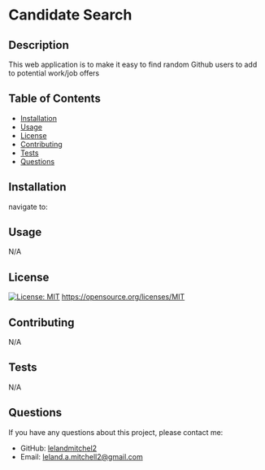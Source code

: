 # Candidate Search

  ## Description
  This web application is to make it easy to find random Github users to add to potential work/job offers

  ## Table of Contents
  * [Installation](#installation)
  * [Usage](#usage)
  * [License](#license)
  * [Contributing](#contributing)
  * [Tests](#tests)
  * [Questions](#questions)

  ## Installation
  navigate to: 

  ## Usage
  N/A

  ## License
  [![License: MIT](https://img.shields.io/badge/License-MIT-yellow.svg)](https://opensource.org/licenses/MIT)
  https://opensource.org/licenses/MIT

  ## Contributing
  N/A

  ## Tests
  N/A

  ## Questions
  If you have any questions about this project, please contact me:
  
  * GitHub: [lelandmitchel2](https://github.com/lelandmitchel2)
  * Email: leland.a.mitchell2@gmail.com

